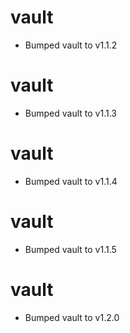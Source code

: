 
# vault

- Bumped vault to v1.1.2

# vault

- Bumped vault to v1.1.3

# vault

- Bumped vault to v1.1.4

# vault

- Bumped vault to v1.1.5

# vault

- Bumped vault to v1.2.0
